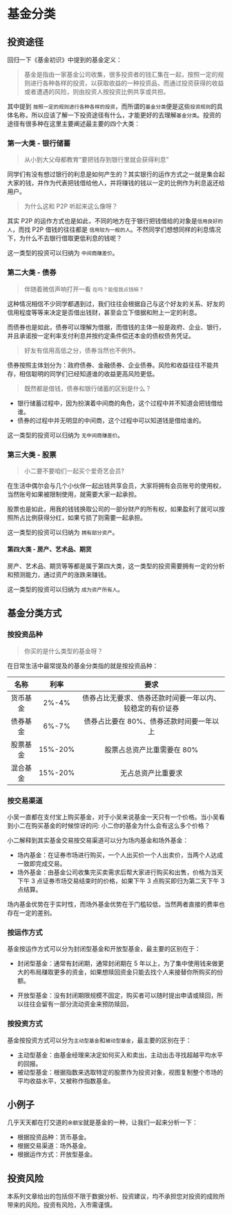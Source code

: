 # 基金分类

## 投资途径

回归一下《基金初识》中提到的基金定义：

> 基金是指由一家基金公司收集，很多投资者的钱汇集在一起，按照一定的规则进行各种各样的投资，以获取收益的一种投资品，而通过投资获得的收益或者遭遇的风险，则由投资人按投资比例共享或共担。

其中提到 `按照一定的规则进行各种各样的投资`，而所谓的`基金分类`便是这些`投资规则`的具体名称，所以应该了解一下投资途径有什么，才能更好的去理解`基金分类`。投资的途径有很多种在这里主要阐述最主要的四个大类：

### 第一大类 - 银行储蓄

> 从小到大父母都教育“要把钱存到银行里就会获得利息”

同学们有没有想过银行的利息是如何产生的？其实银行的运作方式之一就是集合起大家的钱，并作为代表把钱借给他人，并将赚钱的钱以一定的比例作为利息返还给用户。

> 为什么这和 P2P 听起来这么像呀？

其实 P2P 的运作方式也是如此，不同的地方在于银行把钱借给的对象是`信用良好的人`，而找 P2P 借钱的往往都是 `信用较为一般的人`。不然同学们想想同样的利息情况下，为什么不去银行借取更低利息的钱呢？

这一类型的投资可以归纳为 `中间商赚差价`。

### 第二大类 - 债券

> 伴随着微信声响打开一看 `在吗？能借我点钱嘛？`

这种情况相信不少同学都遇到过，我们往往会根据自己与这个好友的关系、好友的信用程度等等来决定是否借出钱财，甚至会立下借据和附上一定的利息。

而债券也是如此，债券可以理解为借据，而借钱的主体一般是政府、企业、银行，并且承诺按一定利率支付利息并按约定条件偿还本金的债权债务凭证。

> 好友有信用高低之分，债券当然也不例外。

债券按照主体划分为：政府债券、金融债券、企业债券。风险和收益往往不能共存，相信聪明的同学们已经知道谁的收益更高风险更低。

> 既然都是借钱，债券和银行储蓄的区别是什么？

- 银行储蓄过程中，因为扮演着中间商的角色，这个过程中并不知道会把钱借给谁。
- 债券的过程中并无明显的中间商，这个过程中可以知道钱是借给谁的。

这一类型的投资可以归纳为 `无中间商赚差价`。

### 第三大类 - 股票

> 小二要不要咱们一起买个爱奇艺会员?

在生活中偶尔会与几个小伙伴一起出钱共享会员，大家将拥有会员账号的使用权，当然账号如果被限制使用，就需要大家一起承担。

股票也是如此，用我的钱钱换取公司的一部分财产的所有权，如果盈利了就可以按照所占比例获得分红，如果亏损了则需要一起承担。

这一类型的投资可以归纳为 `拥有部分资产`。

#### 第四大类 - 房产、艺术品、期货

房产、艺术品、期货等等都是属于第四大类，这一类型的投资需要拥有一定的分析和预测能力，通过资产的涨跌来赚钱。

这一类型的投资可以归纳为 `成为资产所有人`。

## 基金分类方式

### 按投资品种

> 你买的是什么类型的基金呀？

在日常生活中最常提及的基金分类指的就是按投资品种：

|   名称   |  利率   |                           要求                           |
| :------: | :-----: | :------------------------------------------------------: |
| 货币基金 |  2%-4%  | 债券占比无要求、债券还款时间要一年以内、较稳定的有价证券 |
| 债券基金 |  6%-7%  |         债券占比要在 80%、债券还款时间要一年以上         |
| 股票基金 | 15%-20% |                股票占总资产比重需要在 80%                |
| 混合基金 | 15%-20% |                    无占总资产比重要求                    |

### 按交易渠道

小吴一直都在支付宝上购买基金，对于小吴来说基金一天只有一个价格。当小吴看到小二在购买基金的时候惊讶的问: 小二你的基金为什么会有这么多个价格？

小二解释到其实基金交易按交易渠道可以分为场内基金和场外基金：

- 场内基金：在证券市场进行购买，一个人出买价一个人出卖价，当两个人达成一致即完成交易。
- 场外基金：由基金公司收集完买卖需求后帮大家进行购买和出售，价格为当天下午 3 点证券市场交易结束时的价格，如果下午 3 点购买即归为第二天下午 3 点结算。

场内基金优势在于实时性，而场外基金优势在于门槛较低，当然两者直接的费率也存在一定的差别。

### 按运作方式

基金按运作方式可以分为封闭型基金和开放型基金，最主要的区别在于：

- 封闭型基金：通常有封闭期，通常封闭期在 5 年以上，为了集中使用钱来做更大的布局赚取更多的资金，如果想赎回资金只能去找个人来接替你所购买的份额。

- 开放型基金：没有封闭期限规模不固定，购买者可以随时提出申请或赎回，所以往往会留有一部分流动资金来预防赎回，

### 按投资方式

基金按投资方式可以分为`主动型基金`和`被动型基金`，最主要的区别在于：

- 主动型基金：由基金经理来决定如何买入和卖出，主动出击寻找超越平均水平的回报。
- 被动型基金：根据指数来选取特定的股票作为投资对象，视图复制整个市场的平均收益水平，又被称作指数基金。

## 小例子

几乎天天都在打交道的`余额宝`就是基金的一种，让我们一起来分析一下：

- 根据投资品种：货币基金。
- 根据交易渠道：场外基金。
- 根据运作方式：开放型基金。

## 投资风险

本系列文章给出的包括但不限于数据分析、投资建议，均不承担您对投资的成败所带来的风险。投资有风险，入市需谨慎。
